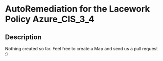 # AutoRemediation for the Lacework Policy Azure_CIS_3_4

## Description
Nothing created so far. Feel free to create a Map and send us a pull request :)
